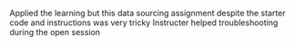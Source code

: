 Applied the learning but this data sourcing assignment despite the starter code and instructions was very tricky 
Instructer helped troubleshooting during the open session 